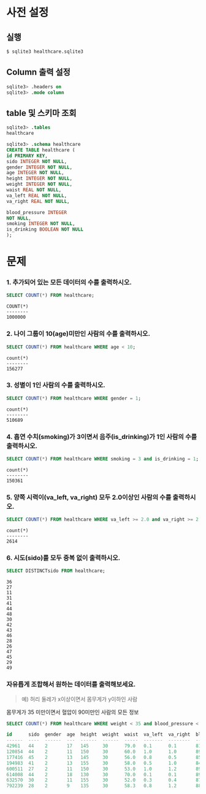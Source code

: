# 사전 설정

## 실행

```bash
$ sqlite3 healthcare.sqlite3 
```

## Column 출력 설정

```sql
sqlite3> .headers on 
sqlite3> .mode column
```

## table 및 스키마 조회

```sql
sqlite3> .tables
healthcare

sqlite3> .schema healthcare
CREATE TABLE healthcare (
id PRIMARY KEY,        
sido INTEGER NOT NULL, 
gender INTEGER NOT NULL,
age INTEGER NOT NULL,  
height INTEGER NOT NULL,
weight INTEGER NOT NULL,
waist REAL NOT NULL,   
va_left REAL NOT NULL, 
va_right REAL NOT NULL,

blood_pressure INTEGER 
NOT NULL,
smoking INTEGER NOT NULL,
is_drinking BOOLEAN NOT NULL
);
```

# 문제

### 1. 추가되어 있는 모든 데이터의 수를 출력하시오.

```sql
SELECT COUNT(*) FROM healthcare;
```

```
COUNT(*)
--------
1000000
```

### 2. 나이 그룹이 10(age)미만인 사람의 수를 출력하시오.

```sql
SELECT COUNT(*) FROM healthcare WHERE age < 10;
```

```
count(*)
--------
156277
```

### 3. 성별이 1인 사람의 수를 출력하시오.

```sql
SELECT COUNT(*) FROM healthcare WHERE gender = 1;
```

```
count(*)
--------
510689
```

### 4. 흡연 수치(smoking)가 3이면서 음주(is_drinking)가 1인 사람의 수를 출력하시오.

```sql
SELECT COUNT(*) FROM healthcare WHERE smoking = 3 and is_drinking = 1;
```

```
count(*)
--------
150361
```

### 5. 양쪽 시력이(va_left, va_right) 모두 2.0이상인 사람의 수를 출력하시오.

```sql
SELECT COUNT(*) FROM healthcare WHERE va_left >= 2.0 and va_right >= 2.0;
```

```
count(*)
--------
2614
```

### 6. 시도(sido)를 모두 중복 없이 출력하시오.

```sql
SELECT DISTINCTsido FROM healthcare;
```

```
36
27
11
31
41
44
48
30
42
43
46
28
26
47
45
29
49
```

### 자유롭게 조합해서 원하는 데이터를 출력해보세요.

> 예) 허리 둘레가 x이상이면서 몸무게가 y이하인 사람

몸무게가 35 미만이면서 혈압이 90미만인 사람의 모든 정보

```sql
SELECT COUNT(*) FROM healthcare WHERE weight < 35 and blood_pressure < 90;
```

```sql
id      sido  gender  age  height  weight  waist  va_left  va_right  blood_pressure  smoking  is_drinking
------  ----  ------  ---  ------  ------  -----  -------  --------  --------------  -------  -----------
42961   44    2       17   145     30      79.0   0.1      0.1       81              1        0
120854  44    2       11   150     30      60.0   1.0      1.0       89              1        1
177416  45    2       13   145     30      56.0   0.8      0.5       85              1        0
194983  41    2       13   155     30      58.0   0.5      1.0       84              1        0
600511  27    2       11   150     30      53.0   1.0      1.2       89              1        0
614008  44    2       18   130     30      70.0   0.1      0.1       89              1        0
632570  30    2       11   155     30      52.0   0.3      0.4       87              1        0
792239  28    2       9    135     30      58.3   0.8      1.2       88              1        0
```